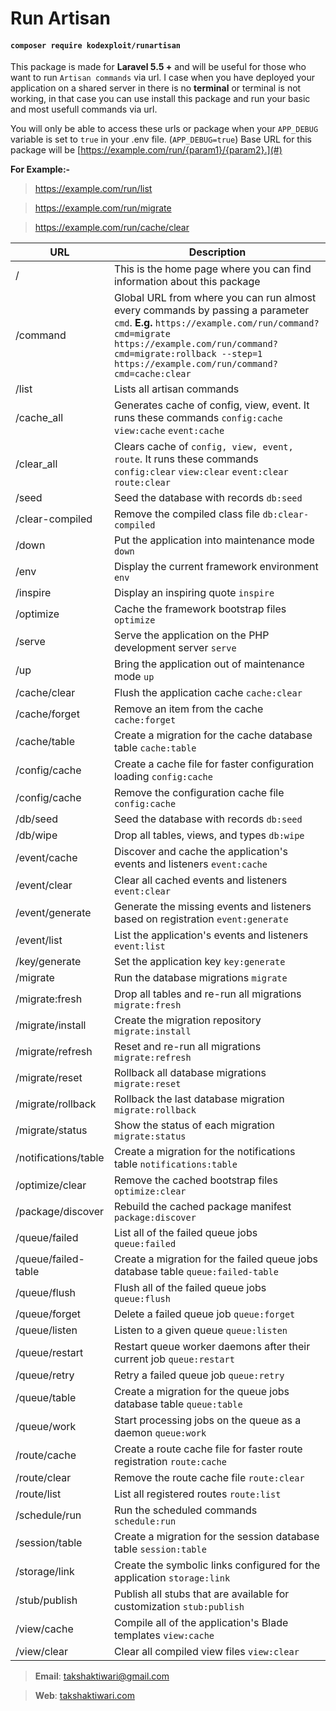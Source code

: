 
# Run Artisan
#### `composer require kodexploit/runartisan`


This package is made for **Laravel 5.5 +** and will be useful for those who want to run `Artisan commands` via url. I case when you have deployed your application on a shared server in there is no **terminal** or terminal is not working, in that case you can use install this package and run your basic and most usefull commands via url.

You will only be able to access these urls or package when your `APP_DEBUG` variable is set to `true` in your .env file. (`APP_DEBUG=true`)
Base URL for this package will be [https://example.com/run/{param1}/{param2}.](#)

**For Example:-**
> https://example.com/run/list 

> https://example.com/run/migrate

> https://example.com/run/cache/clear


|  URL| Description |
|--|--|
|  /| 					This is the home page where you can find information about this package |
|/command| 				Global URL from where you can run almost every commands by passing a parameter `cmd`. **E.g.** `https://example.com/run/command?cmd=migrate`  `https://example.com/run/command?cmd=migrate:rollback --step=1`   `https://example.com/run/command?cmd=cache:clear` |
| /list	| 				Lists all artisan commands|
|/cache_all|			Generates cache of config, view, event. It runs these commands `config:cache` `view:cache` `event:cache`|
|/clear_all |			Clears cache of `config, view, event, route`. It runs these commands `config:clear` `view:clear` `event:clear` `route:clear`|
|/seed|					Seed the database with records `db:seed`|
|/clear-compiled|		Remove the compiled class file `db:clear-compiled`|
|/down	|				Put the application into maintenance mode `down`|
|/env|					Display the current framework environment `env`|
|/inspire|				Display an inspiring quote `inspire`|
|/optimize|				Cache the framework bootstrap files `optimize`|
|/serve	|				Serve the application on the PHP development server `serve`|
|/up	|				Bring the application out of maintenance mode `up`|
|/cache/clear|			Flush the application cache `cache:clear`
|/cache/forget|			Remove an item from the cache `cache:forget`
|/cache/table	|		Create a migration for the cache database table `cache:table`
|/config/cache|			Create a cache file for faster configuration loading `config:cache`
|/config/cache|			Remove the configuration cache file `config:cache`
|/db/seed|				Seed the database with records `db:seed`
|/db/wipe	|			Drop all tables, views, and types `db:wipe`
|/event/cache|			Discover and cache the application's events and listeners `event:cache`
|/event/clear|			Clear all cached events and listeners `event:clear`
|/event/generate	|	Generate the missing events and listeners based on registration `event:generate`
|/event/list|			List the application's events and listeners `event:list`
|/key/generate|			Set the application key `key:generate`
|/migrate|				Run the database migrations `migrate`
|/migrate:fresh|		Drop all tables and re-run all migrations `migrate:fresh`
|/migrate/install|		Create the migration repository `migrate:install`
|/migrate/refresh|		Reset and re-run all migrations `migrate:refresh`
|/migrate/reset|		Rollback all database migrations `migrate:reset`
|/migrate/rollback|		Rollback the last database migration `migrate:rollback`
|/migrate/status| 		Show the status of each migration `migrate:status`
|/notifications/table|	Create a migration for the notifications table `notifications:table`
|/optimize/clear|		Remove the cached bootstrap files `optimize:clear`
|/package/discover|		Rebuild the cached package manifest `package:discover`
|/queue/failed|			List all of the failed queue jobs `queue:failed`
|/queue/failed-table|	Create a migration for the failed queue jobs database table `queue:failed-table`
|/queue/flush|			Flush all of the failed queue jobs `queue:flush`
|/queue/forget|			Delete a failed queue job `queue:forget`
|/queue/listen|			Listen to a given queue `queue:listen`
|/queue/restart|		Restart queue worker daemons after their current job `queue:restart`
|/queue/retry|			Retry a failed queue job `queue:retry`
|/queue/table|			Create a migration for the queue jobs database table `queue:table`
|/queue/work|			Start processing jobs on the queue as a daemon `queue:work`
|/route/cache|			Create a route cache file for faster route registration `route:cache`
|/route/clear|			Remove the route cache file `route:clear`
|/route/list|			List all registered routes `route:list`
|/schedule/run|			Run the scheduled commands `schedule:run`
|/session/table|		Create a migration for the session database table `session:table`
|/storage/link|			Create the symbolic links configured for the application `storage:link`
|/stub/publish|			Publish all stubs that are available for customization `stub:publish`
|/view/cache|			Compile all of the application's Blade templates `view:cache`
|/view/clear|			Clear all compiled view files `view:clear`


> **Email**: 	takshaktiwari@gmail.com

> **Web**:	[takshaktiwari.com](takshaktiwari.com)
